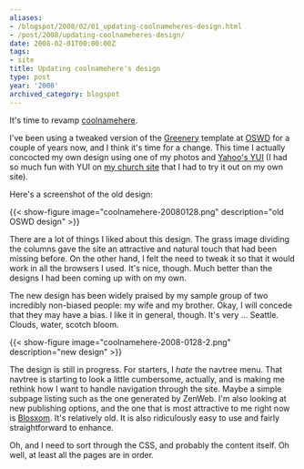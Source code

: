 ```yaml
---
aliases:
- /blogspot/2008/02/01_updating-coolnameheres-design.html
- /post/2008/updating-coolnameheres-design/
date: 2008-02-01T00:00:00Z
tags:
- site
title: Updating coolnamehere's design
type: post
year: '2008'
archived_category: blogspot
---
```


[coolnamehere]: /categories/coolnamehere/

It's time to revamp [coolnamehere][].
<!--more-->

I've been using a tweaked version of the <a href="http://www.oswd.org/design/information/id/2448">Greenery</a>
template at <a href="http://oswd.org/">OSWD</a> for a couple of years now, and I think it's time for a change.
This time I actually concocted my own design using one of my photos and <a
href="http://developer.yahoo.com/yui/">Yahoo's YUI</a> (I had so much fun with YUI on <a
href="http://greenlakeumc.org/">my church site</a> that I had to try it out on my own site).

Here's a screenshot of the old design:

{{< show-figure image="coolnamehere-20080128.png" description="old OSWD design" >}}

There are a lot of things I liked about this design. The grass image dividing the columns gave the site an
attractive and natural touch that had been missing before. On the other hand, I felt the need to tweak it so
that it would work in all the browsers I used. It's nice, though. Much better than the designs I had been
coming up with on my own.

The new design has been widely praised by my sample group of two incredibly non-biased people: my wife and my
brother. Okay, I will concede that they may have a bias. I like it in general, though. It's very ... Seattle.
Clouds, water, scotch bloom.

{{< show-figure image="coolnamehere-2008-0128-2.png" description="new design" >}}

[Blosxom]: http://www.blosxom.com

The design is still in progress. For starters, I *hate* the navtree menu.  That navtree is starting to look a
little cumbersome, actually, and is making me rethink how I want to handle navigation through the site. Maybe
a simple subpage listing such as the one generated by ZenWeb. I'm also looking at new publishing options, and
the one that is most attractive to me right now is [Blosxom][]. It's relatively old. It is also ridiculously
easy to use and fairly straightforward to enhance.

Oh, and I need to sort through the CSS, and probably the content itself. Oh well, at least all the pages are
in order.
